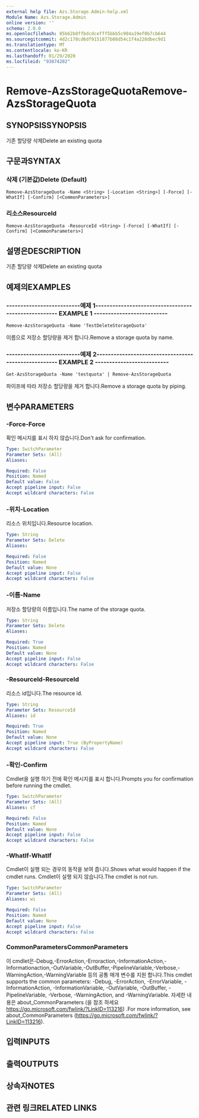 ```yaml
---
external help file: Azs.Storage.Admin-help.xml
Module Name: Azs.Storage.Admin
online version: ''
schema: 2.0.0
ms.openlocfilehash: 85b62b8ffbdcdcefff5bbb5c984a19ef0b7cb644
ms.sourcegitcommit: 4d2c178cd6df9151877b08d54c1f4a228dbec9d1
ms.translationtype: MT
ms.contentlocale: ko-KR
ms.lasthandoff: 01/29/2020
ms.locfileid: "93874202"
---
```

# <span data-ttu-id="6edec-101">Remove-AzsStorageQuota</span><span class="sxs-lookup"><span data-stu-id="6edec-101">Remove-AzsStorageQuota</span></span>

## <span data-ttu-id="6edec-102">SYNOPSIS</span><span class="sxs-lookup"><span data-stu-id="6edec-102">SYNOPSIS</span></span>
<span data-ttu-id="6edec-103">기존 할당량 삭제</span><span class="sxs-lookup"><span data-stu-id="6edec-103">Delete an existing quota</span></span>

## <span data-ttu-id="6edec-104">구문과</span><span class="sxs-lookup"><span data-stu-id="6edec-104">SYNTAX</span></span>

### <span data-ttu-id="6edec-105">삭제 (기본값)</span><span class="sxs-lookup"><span data-stu-id="6edec-105">Delete (Default)</span></span>
```
Remove-AzsStorageQuota -Name <String> [-Location <String>] [-Force] [-WhatIf] [-Confirm] [<CommonParameters>]
```

### <span data-ttu-id="6edec-106">리소스</span><span class="sxs-lookup"><span data-stu-id="6edec-106">ResourceId</span></span>
```
Remove-AzsStorageQuota -ResourceId <String> [-Force] [-WhatIf] [-Confirm] [<CommonParameters>]
```

## <span data-ttu-id="6edec-107">설명은</span><span class="sxs-lookup"><span data-stu-id="6edec-107">DESCRIPTION</span></span>
<span data-ttu-id="6edec-108">기존 할당량 삭제</span><span class="sxs-lookup"><span data-stu-id="6edec-108">Delete an existing quota</span></span>

## <span data-ttu-id="6edec-109">예제의</span><span class="sxs-lookup"><span data-stu-id="6edec-109">EXAMPLES</span></span>

### <span data-ttu-id="6edec-110">--------------------------예제 1--------------------------</span><span class="sxs-lookup"><span data-stu-id="6edec-110">-------------------------- EXAMPLE 1 --------------------------</span></span>
```
Remove-AzsStorageQuota -Name 'TestDeleteStorageQuota'
```

<span data-ttu-id="6edec-111">이름으로 저장소 할당량을 제거 합니다.</span><span class="sxs-lookup"><span data-stu-id="6edec-111">Remove a storage quota by name.</span></span>

### <span data-ttu-id="6edec-112">--------------------------예제 2--------------------------</span><span class="sxs-lookup"><span data-stu-id="6edec-112">-------------------------- EXAMPLE 2 --------------------------</span></span>
```
Get-AzsStorageQuota -Name 'testquota' | Remove-AzsStorageQuota
```

<span data-ttu-id="6edec-113">파이프에 따라 저장소 할당량을 제거 합니다.</span><span class="sxs-lookup"><span data-stu-id="6edec-113">Remove a storage quota by piping.</span></span>

## <span data-ttu-id="6edec-114">변수</span><span class="sxs-lookup"><span data-stu-id="6edec-114">PARAMETERS</span></span>

### <span data-ttu-id="6edec-115">-Force</span><span class="sxs-lookup"><span data-stu-id="6edec-115">-Force</span></span>
<span data-ttu-id="6edec-116">확인 메시지를 표시 하지 않습니다.</span><span class="sxs-lookup"><span data-stu-id="6edec-116">Don't ask for confirmation.</span></span>

```yaml
Type: SwitchParameter
Parameter Sets: (All)
Aliases: 

Required: False
Position: Named
Default value: False
Accept pipeline input: False
Accept wildcard characters: False
```

### <span data-ttu-id="6edec-117">-위치</span><span class="sxs-lookup"><span data-stu-id="6edec-117">-Location</span></span>
<span data-ttu-id="6edec-118">리소스 위치입니다.</span><span class="sxs-lookup"><span data-stu-id="6edec-118">Resource location.</span></span>

```yaml
Type: String
Parameter Sets: Delete
Aliases: 

Required: False
Position: Named
Default value: None
Accept pipeline input: False
Accept wildcard characters: False
```

### <span data-ttu-id="6edec-119">-이름</span><span class="sxs-lookup"><span data-stu-id="6edec-119">-Name</span></span>
<span data-ttu-id="6edec-120">저장소 할당량의 이름입니다.</span><span class="sxs-lookup"><span data-stu-id="6edec-120">The name of the storage quota.</span></span>

```yaml
Type: String
Parameter Sets: Delete
Aliases: 

Required: True
Position: Named
Default value: None
Accept pipeline input: False
Accept wildcard characters: False
```

### <span data-ttu-id="6edec-121">-ResourceId</span><span class="sxs-lookup"><span data-stu-id="6edec-121">-ResourceId</span></span>
<span data-ttu-id="6edec-122">리소스 id입니다.</span><span class="sxs-lookup"><span data-stu-id="6edec-122">The resource id.</span></span>

```yaml
Type: String
Parameter Sets: ResourceId
Aliases: id

Required: True
Position: Named
Default value: None
Accept pipeline input: True (ByPropertyName)
Accept wildcard characters: False
```

### <span data-ttu-id="6edec-123">-확인</span><span class="sxs-lookup"><span data-stu-id="6edec-123">-Confirm</span></span>
<span data-ttu-id="6edec-124">Cmdlet을 실행 하기 전에 확인 메시지를 표시 합니다.</span><span class="sxs-lookup"><span data-stu-id="6edec-124">Prompts you for confirmation before running the cmdlet.</span></span>

```yaml
Type: SwitchParameter
Parameter Sets: (All)
Aliases: cf

Required: False
Position: Named
Default value: None
Accept pipeline input: False
Accept wildcard characters: False
```

### <span data-ttu-id="6edec-125">-WhatIf</span><span class="sxs-lookup"><span data-stu-id="6edec-125">-WhatIf</span></span>
<span data-ttu-id="6edec-126">Cmdlet이 실행 되는 경우의 동작을 보여 줍니다.</span><span class="sxs-lookup"><span data-stu-id="6edec-126">Shows what would happen if the cmdlet runs.</span></span>
<span data-ttu-id="6edec-127">Cmdlet이 실행 되지 않습니다.</span><span class="sxs-lookup"><span data-stu-id="6edec-127">The cmdlet is not run.</span></span>

```yaml
Type: SwitchParameter
Parameter Sets: (All)
Aliases: wi

Required: False
Position: Named
Default value: None
Accept pipeline input: False
Accept wildcard characters: False
```

### <span data-ttu-id="6edec-128">CommonParameters</span><span class="sxs-lookup"><span data-stu-id="6edec-128">CommonParameters</span></span>
<span data-ttu-id="6edec-129">이 cmdlet은-Debug,-ErrorAction,-Erroraction,-InformationAction,-Informationaction,-OutVariable,-OutBuffer,-PipelineVariable,-Verbose,-WarningAction,-WarningVariable 등의 공통 매개 변수를 지원 합니다.</span><span class="sxs-lookup"><span data-stu-id="6edec-129">This cmdlet supports the common parameters: -Debug, -ErrorAction, -ErrorVariable, -InformationAction, -InformationVariable, -OutVariable, -OutBuffer, -PipelineVariable, -Verbose, -WarningAction, and -WarningVariable.</span></span> <span data-ttu-id="6edec-130">자세한 내용은 about_CommonParameters (을 참조 하세요 https://go.microsoft.com/fwlink/?LinkID=113216) .</span><span class="sxs-lookup"><span data-stu-id="6edec-130">For more information, see about_CommonParameters (https://go.microsoft.com/fwlink/?LinkID=113216).</span></span>

## <span data-ttu-id="6edec-131">입력</span><span class="sxs-lookup"><span data-stu-id="6edec-131">INPUTS</span></span>

## <span data-ttu-id="6edec-132">출력</span><span class="sxs-lookup"><span data-stu-id="6edec-132">OUTPUTS</span></span>

## <span data-ttu-id="6edec-133">상속자</span><span class="sxs-lookup"><span data-stu-id="6edec-133">NOTES</span></span>

## <span data-ttu-id="6edec-134">관련 링크</span><span class="sxs-lookup"><span data-stu-id="6edec-134">RELATED LINKS</span></span>

